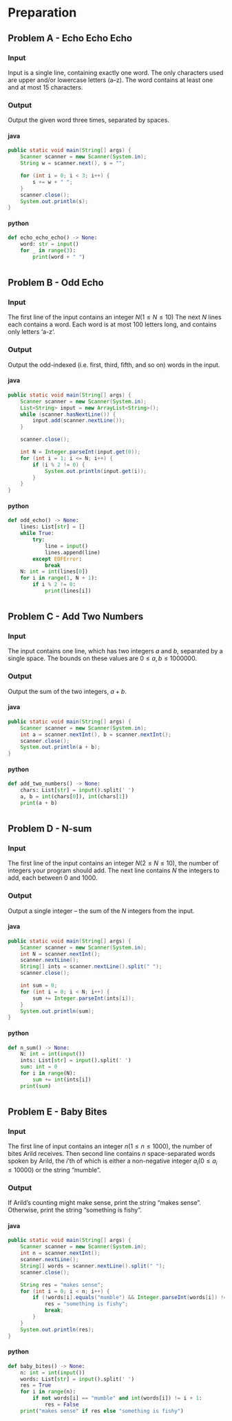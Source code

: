 # Preparation

## Problem A - Echo Echo Echo

### Input

Input is a single line, containing exactly one word. The only characters used are upper and/or lowercase letters (a–z). The word contains at least one and at most 15 characters.

### Output

Output the given word three times, separated by spaces.

#### java

```java
public static void main(String[] args) {
    Scanner scanner = new Scanner(System.in);
    String w = scanner.next(), s = "";

    for (int i = 0; i < 3; i++) {
        s += w + " ";
    }
    scanner.close();
    System.out.println(s);
}
```

#### python

```python
def echo_echo_echo() -> None:
    word: str = input()
    for _ in range(3):
        print(word + " ")
```

#
## Problem B - Odd Echo

### Input

The first line of the input contains an integer $N(1 \leq N \leq 10)$
The next $N$ lines each contains a word. Each word is at most 100 letters long, and contains only letters ‘a-z‘.

### Output

Output the odd-indexed (i.e. first, third, fifth, and so on) words in the input.

#### java

```java
public static void main(String[] args) {
    Scanner scanner = new Scanner(System.in); 
    List<String> input = new ArrayList<String>();
    while (scanner.hasNextLine()) {
        input.add(scanner.nextLine());
    }

    scanner.close();

    int N = Integer.parseInt(input.get(0));
    for (int i = 1; i <= N; i++) {
        if (i % 2 != 0) {
            System.out.println(input.get(i));
        } 
    }
}
```

#### python

```python
def odd_echo() -> None:
    lines: List[str] = []
    while True:
        try:
            line = input()
            lines.append(line)
        except EOFError:
            break 
    N: int = int(lines[0])
    for i in range(1, N + 1):
        if i % 2 != 0:
            print(lines[i])
```
#
## Problem C - Add Two Numbers

### Input

The input contains one line, which has two integers $a$ and $b$, separated by a single space. The bounds on these values are $0 \leq a,b \leq 1000000$.

### Output

Output the sum of the two integers, $a+b$.

#### java

```java
public static void main(String[] args) {
    Scanner scanner = new Scanner(System.in);
    int a = scanner.nextInt(), b = scanner.nextInt();
    scanner.close();
    System.out.println(a + b);
} 
```

#### python

```python
def add_two_numbers() -> None:
    chars: List[str] = input().split(' ')
    a, b = int(chars[0]), int(chars[1])
    print(a + b)
```
#
## Problem D - N-sum

### Input

The first line of the input contains an integer $N(2 \leq N \leq 10)$, the number of integers your program should add. The next line contains $N$ the
integers to add, each between $0$ and $1000$.

### Output

Output a single integer – the sum of the $N$ integers from the input.

#### java

```java
public static void main(String[] args) {
    Scanner scanner = new Scanner(System.in);
    int N = scanner.nextInt();
    scanner.nextLine();
    String[] ints = scanner.nextLine().split(" ");
    scanner.close();

    int sum = 0;
    for (int i = 0; i < N; i++) {
        sum += Integer.parseInt(ints[i]);
    }
    System.out.println(sum);
}
```

#### python

```python
def n_sum() -> None:
    N: int = int(input())
    ints: List[str] = input().split(' ')
    sum: int = 0
    for i in range(N):
        sum += int(ints[i])
    print(sum)
```

#
## Problem E - Baby Bites

### Input

The first line of input contains an integer $n(1 \leq n \leq 1000)$, the number of bites Arild receives. Then second line contains $n$ space-separated words spoken by Arild, the $i$’th of which is either a non-negative integer $a_i(0 \leq a_i \leq 10000)$ or the string “mumble”.

### Output

If Arild’s counting might make sense, print the string “makes sense”. Otherwise, print the string “something is fishy”.

#### java

```java
public static void main(String[] args) {
    Scanner scanner = new Scanner(System.in);
    int n = scanner.nextInt();
    scanner.nextLine();
    String[] words = scanner.nextLine().split(" ");
    scanner.close();

    String res = "makes sense";
    for (int i = 0; i < n; i++) {
        if (!words[i].equals("mumble") && Integer.parseInt(words[i]) != i + 1) {
            res = "something is fishy";
            break;
        }
    }
    System.out.println(res);
}
```

#### python

```python
def baby_bites() -> None:
    n: int = int(input())
    words: List[str] = input().split(' ')
    res = True
    for i in range(n):
        if not words[i] == "mumble" and int(words[i]) != i + 1:
            res = False
    print("makes sense" if res else "something is fishy")
```